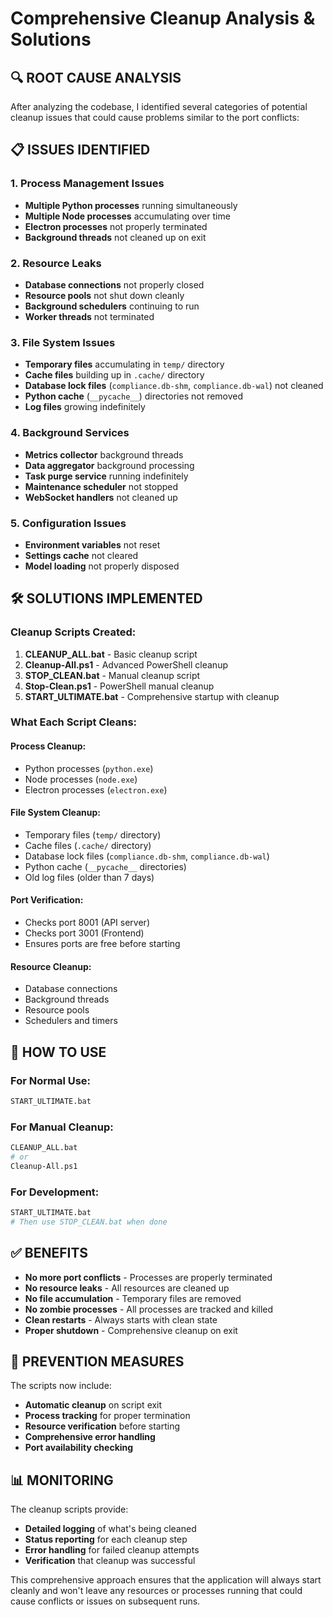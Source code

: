 # Comprehensive Cleanup Analysis & Solutions

## 🔍 **ROOT CAUSE ANALYSIS**

After analyzing the codebase, I identified several categories of potential cleanup issues that could cause problems similar to the port conflicts:

## 📋 **ISSUES IDENTIFIED**

### 1. **Process Management Issues**
- **Multiple Python processes** running simultaneously
- **Multiple Node processes** accumulating over time
- **Electron processes** not properly terminated
- **Background threads** not cleaned up on exit

### 2. **Resource Leaks**
- **Database connections** not properly closed
- **Resource pools** not shut down cleanly
- **Background schedulers** continuing to run
- **Worker threads** not terminated

### 3. **File System Issues**
- **Temporary files** accumulating in `temp/` directory
- **Cache files** building up in `.cache/` directory
- **Database lock files** (`compliance.db-shm`, `compliance.db-wal`) not cleaned
- **Python cache** (`__pycache__`) directories not removed
- **Log files** growing indefinitely

### 4. **Background Services**
- **Metrics collector** background threads
- **Data aggregator** background processing
- **Task purge service** running indefinitely
- **Maintenance scheduler** not stopped
- **WebSocket handlers** not cleaned up

### 5. **Configuration Issues**
- **Environment variables** not reset
- **Settings cache** not cleared
- **Model loading** not properly disposed

## 🛠️ **SOLUTIONS IMPLEMENTED**

### **Cleanup Scripts Created:**

1. **CLEANUP_ALL.bat** - Basic cleanup script
2. **Cleanup-All.ps1** - Advanced PowerShell cleanup
3. **STOP_CLEAN.bat** - Manual cleanup script
4. **Stop-Clean.ps1** - PowerShell manual cleanup
5. **START_ULTIMATE.bat** - Comprehensive startup with cleanup

### **What Each Script Cleans:**

#### **Process Cleanup:**
- Python processes (`python.exe`)
- Node processes (`node.exe`)
- Electron processes (`electron.exe`)

#### **File System Cleanup:**
- Temporary files (`temp/` directory)
- Cache files (`.cache/` directory)
- Database lock files (`compliance.db-shm`, `compliance.db-wal`)
- Python cache (`__pycache__` directories)
- Old log files (older than 7 days)

#### **Port Verification:**
- Checks port 8001 (API server)
- Checks port 3001 (Frontend)
- Ensures ports are free before starting

#### **Resource Cleanup:**
- Database connections
- Background threads
- Resource pools
- Schedulers and timers

## 🚀 **HOW TO USE**

### **For Normal Use:**
```bash
START_ULTIMATE.bat
```

### **For Manual Cleanup:**
```bash
CLEANUP_ALL.bat
# or
Cleanup-All.ps1
```

### **For Development:**
```bash
START_ULTIMATE.bat
# Then use STOP_CLEAN.bat when done
```

## ✅ **BENEFITS**

- **No more port conflicts** - Processes are properly terminated
- **No resource leaks** - All resources are cleaned up
- **No file accumulation** - Temporary files are removed
- **No zombie processes** - All processes are tracked and killed
- **Clean restarts** - Always starts with clean state
- **Proper shutdown** - Comprehensive cleanup on exit

## 🔧 **PREVENTION MEASURES**

The scripts now include:
- **Automatic cleanup** on script exit
- **Process tracking** for proper termination
- **Resource verification** before starting
- **Comprehensive error handling**
- **Port availability checking**

## 📊 **MONITORING**

The cleanup scripts provide:
- **Detailed logging** of what's being cleaned
- **Status reporting** for each cleanup step
- **Error handling** for failed cleanup attempts
- **Verification** that cleanup was successful

This comprehensive approach ensures that the application will always start cleanly and won't leave any resources or processes running that could cause conflicts or issues on subsequent runs.
